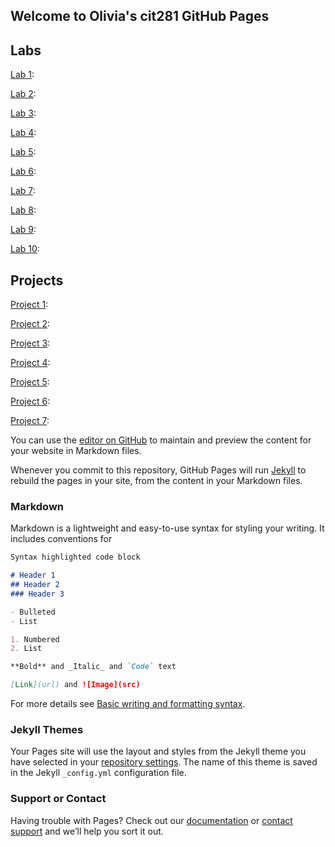 ## Welcome to Olivia's cit281 GitHub Pages


## Labs

[Lab 1](https://liv-edi.github.io/cit281/lab1): 

[Lab 2](https://liv-edi.github.io/cit281/lab2):

[Lab 3](https://liv-edi.github.io/cit281/lab3):

[Lab 4](https://liv-edi.github.io/cit281/lab4):

[Lab 5](https://liv-edi.github.io/cit281/lab5):

[Lab 6](https://liv-edi.github.io/cit281/lab6):

[Lab 7](https://liv-edi.github.io/cit281/lab7):

[Lab 8](https://liv-edi.github.io/cit281/lab8):

[Lab 9](https://liv-edi.github.io/cit281/lab9):

[Lab 10](https://liv-edi.github.io/cit281/lab10):

## Projects

[Project 1](https://liv-edi.github.io/cit281/):

[Project 2](https://liv-edi.github.io/cit281/):

[Project 3](https://liv-edi.github.io/cit281/):

[Project 4](https://liv-edi.github.io/cit281/):

[Project 5](https://liv-edi.github.io/cit281/):

[Project 6](https://liv-edi.github.io/cit281/):

[Project 7](https://liv-edi.github.io/cit281/):



You can use the [editor on GitHub](https://github.com/liv-edi/cit281/edit/main/README.md) to maintain and preview the content for your website in Markdown files.

Whenever you commit to this repository, GitHub Pages will run [Jekyll](https://jekyllrb.com/) to rebuild the pages in your site, from the content in your Markdown files.

### Markdown

Markdown is a lightweight and easy-to-use syntax for styling your writing. It includes conventions for

```markdown
Syntax highlighted code block

# Header 1
## Header 2
### Header 3

- Bulleted
- List

1. Numbered
2. List

**Bold** and _Italic_ and `Code` text

[Link](url) and ![Image](src)
```

For more details see [Basic writing and formatting syntax](https://docs.github.com/en/github/writing-on-github/getting-started-with-writing-and-formatting-on-github/basic-writing-and-formatting-syntax).

### Jekyll Themes

Your Pages site will use the layout and styles from the Jekyll theme you have selected in your [repository settings](https://github.com/liv-edi/cit281/settings/pages). The name of this theme is saved in the Jekyll `_config.yml` configuration file.

### Support or Contact

Having trouble with Pages? Check out our [documentation](https://docs.github.com/categories/github-pages-basics/) or [contact support](https://support.github.com/contact) and we’ll help you sort it out.
